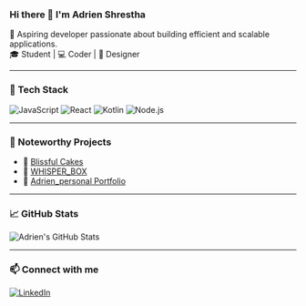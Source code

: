### Hi there 👋 I'm Adrien Shrestha

🚀 Aspiring developer passionate about building efficient and scalable applications.  
🎓 Student | 💻 Coder | 🎨 Designer

---

### 🧰 Tech Stack
![JavaScript](https://img.shields.io/badge/-JavaScript-black?style=flat-square&logo=javascript)
![React](https://img.shields.io/badge/-React-black?style=flat-square&logo=react)
![Kotlin](https://img.shields.io/badge/-Kotlin-black?style=flat-square&logo=kotlin)
![Node.js](https://img.shields.io/badge/-Node.js-black?style=flat-square&logo=node.js)

---

### 📂 Noteworthy Projects
- 🔵 [Blissful Cakes](https://github.com/Adrien200269/Blissful_Cakes)
- 💬 [WHISPER_BOX](https://github.com/Visnusah/WHISPER_BOX)
- 📘 [Adrien_personal Portfolio](https://github.com/Adrien200269/Adrien_personal)

---

### 📈 GitHub Stats
![Adrien's GitHub Stats](https://github-readme-stats.vercel.app/api?username=Adrien200269&show_icons=true&theme=tokyonight)

---

### 📫 Connect with me
[![LinkedIn](https://img.shields.io/badge/-LinkedIn-blue?style=flat-square&logo=Linkedin)](https://www.linkedin.com)


